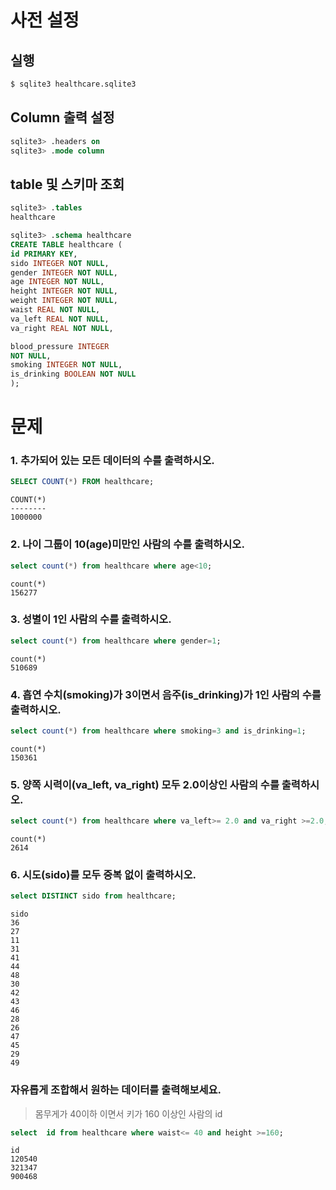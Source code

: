 # 사전 설정

## 실행

```bash
$ sqlite3 healthcare.sqlite3 
```

## Column 출력 설정

```sql
sqlite3> .headers on 
sqlite3> .mode column
```

## table 및 스키마 조회

```sql
sqlite3> .tables
healthcare

sqlite3> .schema healthcare
CREATE TABLE healthcare (
id PRIMARY KEY,        
sido INTEGER NOT NULL, 
gender INTEGER NOT NULL,
age INTEGER NOT NULL,  
height INTEGER NOT NULL,
weight INTEGER NOT NULL,
waist REAL NOT NULL,   
va_left REAL NOT NULL, 
va_right REAL NOT NULL,

blood_pressure INTEGER 
NOT NULL,
smoking INTEGER NOT NULL,
is_drinking BOOLEAN NOT NULL
);
```

# 문제

### 1. 추가되어 있는 모든 데이터의 수를 출력하시오.

```sql
SELECT COUNT(*) FROM healthcare;
```

```
COUNT(*)
--------
1000000
```

### 2. 나이 그룹이 10(age)미만인 사람의 수를 출력하시오.

```sql
select count(*) from healthcare where age<10;
```

```
count(*)
156277
```

### 3. 성별이 1인 사람의 수를 출력하시오.

```sql
select count(*) from healthcare where gender=1;
```

```
count(*)
510689
```

### 4. 흡연 수치(smoking)가 3이면서 음주(is_drinking)가 1인 사람의 수를 출력하시오.

```sql
select count(*) from healthcare where smoking=3 and is_drinking=1;
```

```
count(*)
150361
```

### 5. 양쪽 시력이(va_left, va_right) 모두 2.0이상인 사람의 수를 출력하시오.

```sql
select count(*) from healthcare where va_left>= 2.0 and va_right >=2.0;
```

```
count(*)
2614
```

### 6. 시도(sido)를 모두 중복 없이 출력하시오.

```sql
select DISTINCT sido from healthcare;
```

```
sido
36
27
11
31
41
44
48
30
42
43
46
28
26
47
45
29
49
```

### 자유롭게 조합해서 원하는 데이터를 출력해보세요.

> 몸무게가 40이하 이면서 키가 160 이상인 사람의 id

```sql
select  id from healthcare where waist<= 40 and height >=160; 
```

``` 
id
120540
321347
900468
```